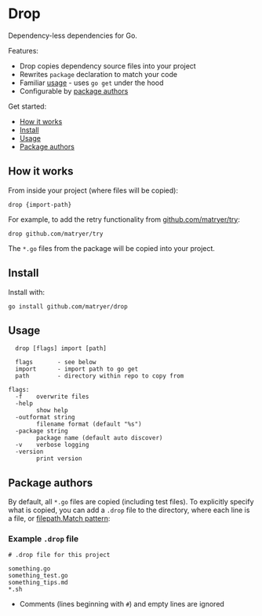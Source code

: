 # Drop
Dependency-less dependencies for Go.

Features:

* Drop copies dependency source files into your project
* Rewrites `package` declaration to match your code
* Familiar [usage](#usage) - uses `go get` under the hood
* Configurable by [package authors](#package-authors)

Get started:

* [How it works](#how-it-works)
* [Install](#install)
* [Usage](#usage)
* [Package authors](#package-authors)

## How it works

From inside your project (where files will be copied):

```
drop {import-path}
```

For example, to add the retry functionality from [github.com/matryer/try](https://github.com/matryer/try):

```
drop github.com/matryer/try
```

The `*.go` files from the package will be copied into your project.

## Install

Install with:

```
go install github.com/matryer/drop
```

## Usage

```
  drop [flags] import [path]

  flags       - see below
  import      - import path to go get
  path        - directory within repo to copy from

flags:
  -f	overwrite files
  -help
    	show help
  -outformat string
    	filename format (default "%s")
  -package string
    	package name (default auto discover)
  -v	verbose logging
  -version
    	print version
```

## Package authors

By default, all `*.go` files are copied (including test files). To explicitly
specify what is copied, you can add a `.drop` file to the directory, where
each line is a file, or [filepath.Match pattern](https://golang.org/pkg/path/filepath/#Match):

### Example `.drop` file

```
# .drop file for this project

something.go
something_test.go
something_tips.md
*.sh
```

* Comments (lines beginning with `#`) and empty lines are ignored
